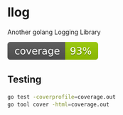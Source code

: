 # llog

Another golang Logging Library

![coverage](https://raw.githubusercontent.com/BlockyBlockling/llog/badges/.badges/main/coverage.svg)

## Testing

```bash
go test -coverprofile=coverage.out
go tool cover -html=coverage.out
```

